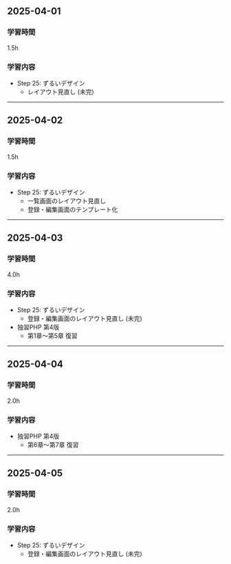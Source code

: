 ## 2025-04-01
### 学習時間
1.5h
### 学習内容
- Step 25: ずるいデザイン
    - レイアウト見直し (未完)
___
## 2025-04-02
### 学習時間
1.5h
### 学習内容
- Step 25: ずるいデザイン
    - 一覧画面のレイアウト見直し
    - 登録・編集画面のテンプレート化
___
## 2025-04-03
### 学習時間
4.0h
### 学習内容
- Step 25: ずるいデザイン
    - 登録・編集画面のレイアウト見直し (未完)
- 独習PHP 第4版
    - 第1章〜第5章 復習
___
## 2025-04-04
### 学習時間
2.0h
### 学習内容
- 独習PHP 第4版
    - 第6章〜第7章 復習
___
## 2025-04-05
### 学習時間
2.0h
### 学習内容
- Step 25: ずるいデザイン
    - 登録・編集画面のレイアウト見直し (未完)
